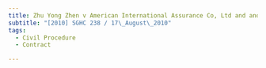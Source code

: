 ```yaml
---
title: Zhu Yong Zhen v American International Assurance Co, Ltd and another 
subtitle: "[2010] SGHC 238 / 17\_August\_2010"
tags:
  - Civil Procedure
  - Contract

---
```


